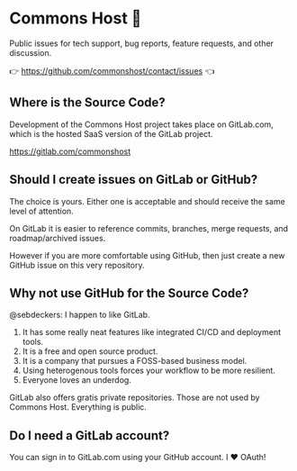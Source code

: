 # Commons Host 🐑

Public issues for tech support, bug reports, feature requests, and other discussion.

👉 https://github.com/commonshost/contact/issues 👈

## Where is the Source Code?

Development of the Commons Host project takes place on GitLab.com, which is the hosted SaaS version of the GitLab project.

https://gitlab.com/commonshost

## Should I create issues on GitLab or GitHub?

The choice is yours. Either one is acceptable and should receive the same level of attention.

On GitLab it is easier to reference commits, branches, merge requests, and roadmap/archived issues.

However if you are more comfortable using GitHub, then just create a new GitHub issue on this very repository.

## Why not use GitHub for the Source Code?

@sebdeckers: I happen to like GitLab.

1. It has some really neat features like integrated CI/CD and deployment tools.
1. It is a free and open source product.
1. It is a company that pursues a FOSS-based business model.
1. Using heterogenous tools forces your workflow to be more resilient.
1. Everyone loves an underdog.

GitLab also offers gratis private repositories. Those are not used by Commons Host. Everything is public.

## Do I need a GitLab account?

You can sign in to GitLab.com using your GitHub account. I ❤️ OAuth!
